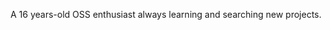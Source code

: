 <p align="center">
    A 16 years-old OSS enthusiast always learning and searching new projects.
  <br>
</p>
